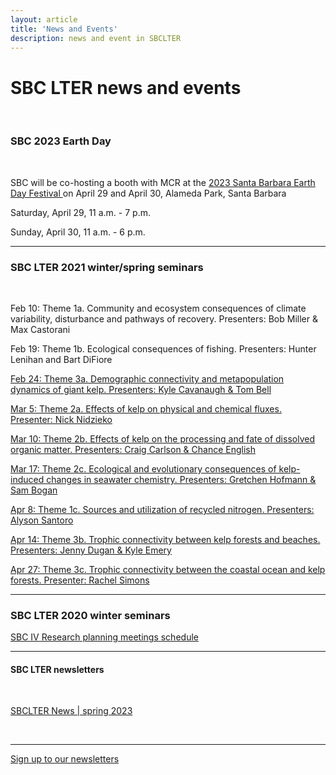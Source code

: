 ```yaml
---
layout: article
title: 'News and Events'
description: news and event in SBCLTER
---
```

<h1> SBC LTER news and events </h1>
<br>


<div id="main-container">    
  <div class="row">

<div class="col-md-9 border-right">




<h3>SBC 2023 Earth Day</h3>
<br>
<p>SBC will be co-hosting a booth with MCR at the <a href="https://www.sbearthday.org/" target="_blank">2023 Santa Barbara Earth Day Festival </a>on April 29 and April 30,
Alameda Park, Santa Barbara</p>
<p>Saturday, April 29, 11 a.m. - 7 p.m. </p>
<p>Sunday, April 30, 11 a.m. - 6 p.m.</p>

<hr/>
<h3>SBC LTER 2021 winter/spring seminars </h3>
<br>
<p>Feb 10: Theme 1a. Community and ecosystem consequences of climate variability, disturbance and pathways of recovery. Presenters: Bob Miller & Max Castorani</p>
<p>Feb 19: Theme 1b. Ecological consequences of fishing. Presenters: Hunter Lenihan and Bart DiFiore</p>
<p><a href="https://www.youtube.com/watch?v=jXaIYDHGNCo" target="_blank">Feb 24: Theme 3a. Demographic connectivity and metapopulation dynamics of giant kelp. Presenters: Kyle Cavanaugh & Tom Bell</a></p>
<p><a href="https://www.youtube.com/watch?v=M1WnZQ49aWA" target="_blank">Mar 5: Theme 2a. Effects of kelp on physical and chemical fluxes. Presenter: Nick Nidzieko</a></p>
<p><a href="https://www.youtube.com/watch?v=X6mBDS_uWhI" target="_blank">Mar 10: Theme 2b. Effects of kelp on the processing and fate of dissolved organic matter. Presenters: Craig Carlson & Chance English</a></p>
<p><a href="https://www.youtube.com/watch?v=FgPLKLKwr2s" target="_blank">Mar 17: Theme 2c. Ecological and evolutionary consequences of kelp-induced changes in seawater chemistry. Presenters: Gretchen Hofmann & Sam Bogan</a></p>
<p><a href= "https://www.youtube.com/watch?v=t5V6TXaukgM&t=3s" target="_blank">Apr 8: Theme 1c. Sources and utilization of recycled nitrogen. Presenters: Alyson Santoro</a></p>
<p><a href="https://www.youtube.com/watch?v=K4Wao3paOGg&t=3s" target="_blank">Apr 14: Theme 3b. Trophic connectivity between kelp forests and beaches. Presenters: Jenny Dugan & Kyle Emery</a></p>
<p><a href="https://www.youtube.com/watch?v=DxJyRfUUgvs&t=1s" target="_blank">Apr 27: Theme 3c. Trophic connectivity between the coastal ocean and kelp forests. Presenter: Rachel Simons</a></p>


<hr/>
<h3>SBC LTER 2020 winter seminars </h3>


   <p><a href="{{site.baseurl}}/external/Documents/Events/Winter_2020_SBC_IV_Research_Planning_Meetings.pdf">SBC IV Research planning meetings schedule</a></p>


 <hr/>



</div>

<div class="col-md-3">

<h4>SBC LTER newsletters</h4>
<br>

<p><a href="https://mailchi.mp/3c13e3fcc5b0/spring-2023-updates-from-the-sbc-lter" target="_blank">SBCLTER News | spring 2023</a></p>

<br>


<hr/>
<p><a href="http://eepurl.com/iof1qI" target="_blank">Sign up to our newsletters</a></p>

<!-- 
<link href="//cdn-images.mailchimp.com/embedcode/classic-071822.css" rel="stylesheet" type="text/css">
<style type="text/css">
   #mc_embed_signup{background:#fff; clear:left; font:14px Helvetica,Arial,sans-serif;  width:280px;}
   /* Add your own Mailchimp form style overrides in your site stylesheet or in this style block.
      We recommend moving this block and the preceding CSS link to the HEAD of your HTML file. */
</style>
<div id="mc_embed_signup">
    <form action="https://ucsb.us11.list-manage.com/subscribe/post?u=6b425801dd159bfb163ef03c9&amp;id=2c4993ceb4&amp;f_id=0040a5e0f0" method="post" id="mc-embedded-subscribe-form" name="mc-embedded-subscribe-form" class="validate" target="_blank" novalidate>
        <div id="mc_embed_signup_scroll">
        <h2>Subscribe to newsletters</h2>
        <div class="indicates-required"><span class="asterisk">*</span> indicates required</div>
<div class="mc-field-group">
   <label for="mce-EMAIL">Email Address  <span class="asterisk">*</span>
</label>
   <input type="email" value="" name="EMAIL" class="required email" id="mce-EMAIL" required>
   <span id="mce-EMAIL-HELPERTEXT" class="helper_text"></span>
</div>
<div class="mc-field-group">
   <label for="mce-FNAME">First Name </label>
   <input type="text" value="" name="FNAME" class="" id="mce-FNAME">
   <span id="mce-FNAME-HELPERTEXT" class="helper_text"></span>
</div>
<div class="mc-field-group">
   <label for="mce-LNAME">Last Name </label>
   <input type="text" value="" name="LNAME" class="" id="mce-LNAME">
   <span id="mce-LNAME-HELPERTEXT" class="helper_text"></span>
</div>
   <div id="mce-responses" class="clear foot">
      <div class="response" id="mce-error-response" style="display:none"></div>
      <div class="response" id="mce-success-response" style="display:none"></div>
   </div>  
    <div style="position: absolute; left: -5000px;" aria-hidden="true"><input type="text" name="b_6b425801dd159bfb163ef03c9_2c4993ceb4" tabindex="-1" value=""></div>
        <div class="optionalParent">
            <div class="clear foot">
                <input type="submit" value="Subscribe" name="subscribe" id="mc-embedded-subscribe" class="button">
                <p class="brandingLogo"><a href="http://eepurl.com/ioDamo" title="Mailchimp - email marketing made easy and fun"><img src="https://eep.io/mc-cdn-images/template_images/branding_logo_text_dark_dtp.svg"></a></p>
            </div>
        </div>
    </div>
</form>
</div>
<script type='text/javascript' src='//s3.amazonaws.com/downloads.mailchimp.com/js/mc-validate.js'></script><script type='text/javascript'>(function($) {window.fnames = new Array(); window.ftypes = new Array();fnames[0]='EMAIL';ftypes[0]='email';fnames[1]='FNAME';ftypes[1]='text';fnames[2]='LNAME';ftypes[2]='text';fnames[3]='ADDRESS';ftypes[3]='address';fnames[4]='PHONE';ftypes[4]='phone';fnames[5]='BIRTHDAY';ftypes[5]='birthday';}(jQuery));var $mcj = jQuery.noConflict(true);</script>
-->

</div> <!-- close right col -->
</div> <!-- close row -->
</div> <!-- cose main container -->